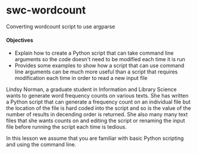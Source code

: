 swc-wordcount
=============

Converting wordcount script to use argparse

#### Objectives
*  Explain how to create a Python script that can take command line arguments
so the code doesn't need to be modified each time it is run
*  Provides some examples to show how a script that can use command line
arguments can be much more useful than a script that requires modification
each time in order to read a new input file

Lindsy Norman, a graduate student in Information and Library Science wants
to generate word frequency counts on various texts. She has written a Python
script that can generate a frequency count on an individual file but the
location of the file is hard coded into the script and so is the value of the
number of results in decending order is returned. She also many many text files
that she wants counts on and editing the script or renaming the input file
before running the script each time is tedious.

In this lesson we assume that you are familiar with basic Python scripting and
using the command line.


 
